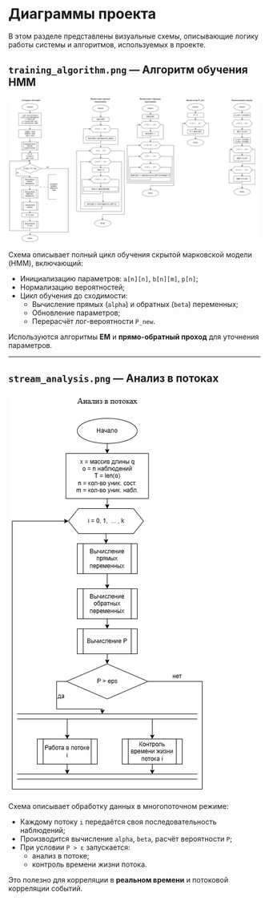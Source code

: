 # Диаграммы проекта

В этом разделе представлены визуальные схемы, описывающие логику работы системы и алгоритмов, используемых в проекте.

## `training_algorithm.png` — Алгоритм обучения HMM

![Алгоритм обучения](training_algorithm.png)

Схема описывает полный цикл обучения скрытой марковской модели (HMM), включающий:

- Инициализацию параметров: `a[n][n]`, `b[n][m]`, `p[n]`;
- Нормализацию вероятностей;
- Цикл обучения до сходимости:
  - Вычисление прямых (`alpha`) и обратных (`beta`) переменных;
  - Обновление параметров;
  - Перерасчёт лог-вероятности `P_new`.

Используются алгоритмы **EM** и **прямо-обратный проход** для уточнения параметров.

---

## `stream_analysis.png` — Анализ в потоках

![Анализ в потоках](stream_analysis.png)

Схема описывает обработку данных в многопоточном режиме:

- Каждому потоку `i` передаётся своя последовательность наблюдений;
- Производится вычисление `alpha`, `beta`, расчёт вероятности `P`;
- При условии `P > ε` запускается:
  - анализ в потоке;
  - контроль времени жизни потока.

Это полезно для корреляции в **реальном времени** и потоковой корреляции событий.

